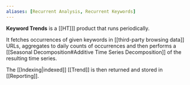```yaml
---
aliases: [Recurrent Analysis, Recurrent Keywords]
---
```


__Keyword Trends__ is a [[HT]]] product that runs periodically.

It fetches occurrences of given keywords in [[third-party browsing data]] URLs, aggregates to daily counts of occurrences and then performs a [[Seasonal Decomposition#Additive Time Series Decomposition]] of the resulting time series.

The [[Indexing|indexed]] [[Trend]] is then returned and stored in [[Reporting]].